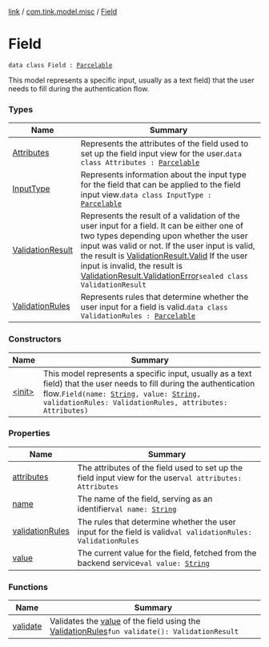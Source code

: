 [link](../../index.md) / [com.tink.model.misc](../index.md) / [Field](./index.md)

# Field

`data class Field : `[`Parcelable`](https://developer.android.com/reference/android/os/Parcelable.html)

This model represents a specific input, usually as a text field) that the user needs to fill during the authentication flow.

### Types

| Name | Summary |
|---|---|
| [Attributes](-attributes/index.md) | Represents the attributes of the field used to set up the field input view for the user.`data class Attributes : `[`Parcelable`](https://developer.android.com/reference/android/os/Parcelable.html) |
| [InputType](-input-type/index.md) | Represents information about the input type for the field that can be applied to the field input view.`data class InputType : `[`Parcelable`](https://developer.android.com/reference/android/os/Parcelable.html) |
| [ValidationResult](-validation-result/index.md) | Represents the result of a validation of the user input for a field. It can be either one of two types depending upon whether the user input was valid or not. If the user input is valid, the result is [ValidationResult.Valid](-validation-result/-valid.md) If the user input is invalid, the result is [ValidationResult.ValidationError](-validation-result/-validation-error/index.md)`sealed class ValidationResult` |
| [ValidationRules](-validation-rules/index.md) | Represents rules that determine whether the user input for a field is valid.`data class ValidationRules : `[`Parcelable`](https://developer.android.com/reference/android/os/Parcelable.html) |

### Constructors

| Name | Summary |
|---|---|
| [&lt;init&gt;](-init-.md) | This model represents a specific input, usually as a text field) that the user needs to fill during the authentication flow.`Field(name: `[`String`](https://kotlinlang.org/api/latest/jvm/stdlib/kotlin/-string/index.html)`, value: `[`String`](https://kotlinlang.org/api/latest/jvm/stdlib/kotlin/-string/index.html)`, validationRules: ValidationRules, attributes: Attributes)` |

### Properties

| Name | Summary |
|---|---|
| [attributes](attributes.md) | The attributes of the field used to set up the field input view for the user`val attributes: Attributes` |
| [name](name.md) | The name of the field, serving as an identifier`val name: `[`String`](https://kotlinlang.org/api/latest/jvm/stdlib/kotlin/-string/index.html) |
| [validationRules](validation-rules.md) | The rules that determine whether the user input for the field is valid`val validationRules: ValidationRules` |
| [value](value.md) | The current value for the field, fetched from the backend service`val value: `[`String`](https://kotlinlang.org/api/latest/jvm/stdlib/kotlin/-string/index.html) |

### Functions

| Name | Summary |
|---|---|
| [validate](validate.md) | Validates the [value](value.md) of the field using the [ValidationRules](-validation-rules/index.md)`fun validate(): ValidationResult` |
